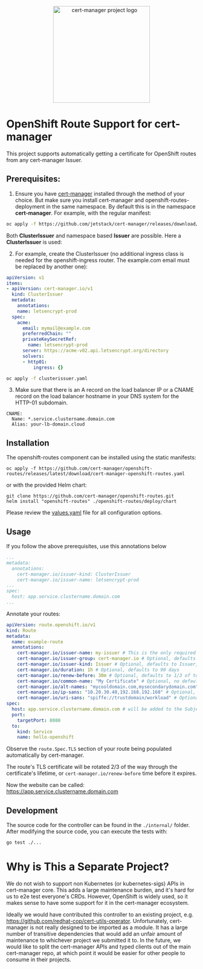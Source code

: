 <p align="center">
  <img src="https://raw.githubusercontent.com/cert-manager/cert-manager/d53c0b9270f8cd90d908460d69502694e1838f5f/logo/logo-small.png" height="256" width="256" alt="cert-manager project logo" />
</p>

# OpenShift Route Support for cert-manager

This project supports automatically getting a certificate for
OpenShift routes from any cert-manager Issuer.

## Prerequisites:

1) Ensure you have [cert-manager](https://github.com/cert-manager/cert-manager) installed
through the method of your choice. But make sure you install cert-manager and openshift-routes-deployment in the same namespace. By default this is in the namespace **cert-manager**.
For example, with the regular manifest:
```sh
oc apply -f https://github.com/jetstack/cert-manager/releases/download/v1.8.0/cert-manager.yaml
```
Both **ClusterIssuer** and namespace based **Issuer** are possible. Here a **ClusterIssuer** is used:

2) For example, create the ClusterIssuer (no additional ingress class is needed for the openshift-ingress router. The example.com email must be replaced by another one):

```yaml
apiVersion: v1
items:
- apiVersion: cert-manager.io/v1
  kind: ClusterIssuer
  metadata:
    annotations:
    name: letsencrypt-prod
  spec:
    acme:
      email: mymail@example.com
      preferredChain: ""
      privateKeySecretRef:
        name: letsencrypt-prod
      server: https://acme-v02.api.letsencrypt.org/directory
      solvers:
      - http01:
          ingress: {}
```

```sh
oc apply -f clusterissuer.yaml
```

3) Make sure that there is an A record on the load balancer IP or a CNAME record on the load balancer hostname in your DNS system for the HTTP-01 subdomain.

```
CNAME:
  Name: *.service.clustername.domain.com
  Alias: your-lb-domain.cloud
```

## Installation

The openshift-routes component can be installed using the static manifests:

```shell
oc apply -f https://github.com/cert-manager/openshift-routes/releases/latest/download/cert-manager-openshift-routes.yaml
```

or with the provided Helm chart:

```shell
git clone https://github.com/cert-manager/openshift-routes.git
helm install "openshift-routes" ./openshift-routes/deploy/chart
```

Please review the [values.yaml](./deploy/chart/values.yaml) file for all configuration options.

## Usage

If you follow the above prerequisites, use this annotations below
```yaml
...
metadata:
  annotations:
    cert-manager.io/issuer-kind: ClusterIssuer
    cert-manager.io/issuer-name: letsencrypt-prod
...
spec:
  host: app.service.clustername.domain.com
...
```


Annotate your routes:

```yaml
apiVersion: route.openshift.io/v1
kind: Route
metadata:
  name: example-route
  annotations:
    cert-manager.io/issuer-name: my-issuer # This is the only required annotation
    cert-manager.io/issuer-group: cert-manager.io # Optional, defaults to cert-manager.io
    cert-manager.io/issuer-kind: Issuer # Optional, defaults to Issuer, could be ClusterIssuer or an External Issuer
    cert-manager.io/duration: 1h # Optional, defaults to 90 days
    cert-manager.io/renew-before: 30m # Optional, defaults to 1/3 of total certificate duration.
    cert-manager.io/common-name: "My Certificate" # Optional, no default.
    cert-manager.io/alt-names: "mycooldomain.com,mysecondarydomain.com" # Optional, no default
    cert-manager.io/ip-sans: "10.20.30.40,192.168.192.168" # Optional, no default
    cert-manager.io/uri-sans: "spiffe://trustdomain/workload" # Optional, no default
spec:
  host: app.service.clustername.domain.com # will be added to the Subject Alternative Names of the CertificateRequest
  port:
    targetPort: 8080
  to:
    kind: Service
    name: hello-openshift
```

Observe the `route.Spec.TLS` section of your route being populated automatically by cert-manager.

The route's TLS certificate will be rotated 2/3 of the way through the certificate's lifetime, or
`cert-manager.io/renew-before` time before it expires.

Now the website can be called: https://app.service.clustername.domain.com

## Development

The source code for the controller can be found in the `./internal/` folder.
After modifying the source code, you can execute the tests with:

```sh
go test ./...
```

# Why is This a Separate Project?

We do not wish to support non Kubernetes (or kubernetes-sigs) APIs in cert-manager core. This adds
a large maintenance burden, and it's hard for us to e2e test everyone's CRDs. However, OpenShift is
widely used, so it makes sense to have some support for it in the cert-manager ecosystem.

Ideally we would have contributed this controller to an existing project, e.g.
https://github.com/redhat-cop/cert-utils-operator. Unfortunately, cert-manager is not really designed
to be imported as a module. It has a large number of transitive dependencies that would add an unfair
amount of maintenance to whichever project we submitted it to. In the future, we would like to split
the cert-manager APIs and typed clients out of the main cert-manager repo, at which point it would be
easier for other people to consume in their projects.
